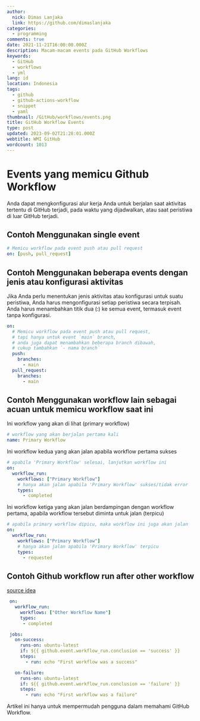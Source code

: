 ```yaml
---
author:
  nick: Dimas Lanjaka
  link: https://github.com/dimaslanjaka
categories:
  - programming
comments: true
date: 2021-11-21T16:00:00.000Z
description: Macam-macam events pada GitHub Workflows
keywords:
  - GitHub
  - workflows
  - yml
lang: id
location: Indonesia
tags:
  - github
  - github-actions-workflow
  - snippet
  - yaml
thumbnail: /GitHub/workflows/events.png
title: GitHub Workflow Events
type: post
updated: 2023-09-02T21:28:01.000Z
webtitle: WMI GitHub
wordcount: 1013
---
```


# Events yang memicu Github Workflow
Anda dapat mengkonfigurasi alur kerja Anda untuk berjalan saat aktivitas tertentu di GitHub terjadi, pada waktu yang dijadwalkan, atau saat peristiwa di luar GitHub terjadi.

## Contoh Menggunakan single event
```yaml
# Memicu workflow pada event push atau pull request
on: [push, pull_request]
```
## Contoh Menggunakan beberapa events dengan jenis atau konfigurasi aktivitas
Jika Anda perlu menentukan jenis aktivitas atau konfigurasi untuk suatu peristiwa, Anda harus mengonfigurasi setiap peristiwa secara terpisah. Anda harus menambahkan titik dua (:) ke semua event, termasuk event tanpa konfigurasi.
```yaml
on:
  # Memicu workflow pada event push atau pull request,
  # tapi hanya untuk event `main` branch,
  # anda juga dapat menambahkan beberapa branch dibawah,
  # cukup tambahkan `- nama branch`
  push:
    branches:
      - main
  pull_request:
    branches:
      - main
```

## Contoh Menggunakan workflow lain sebagai acuan untuk memicu workflow saat ini
Ini workflow yang akan di lihat (primary workflow)
```yaml
# workflow yang akan berjalan pertama kali
name: Primary Workflow
```
Ini workflow kedua yang akan jalan apabila workflow pertama sukses
```yaml
# apabila 'Primary Workflow' selesai, lanjutkan workflow ini
on:
  workflow_run:
    workflows: ["Primary Workflow"]
    # hanya akan jalan apabila 'Primary Workflow' sukses/tidak error
    types:
      - completed
```
Ini workflow ketiga yang akan jalan berdampingan dengan workflow pertama, apabila workflow tersebut diminta untuk jalan (terpicu)
```yaml
# apabila primary workflow dipicu, maka workflow ini juga akan jalan
on:
  workflow_run:
    workflows: ["Primary Workflow"]
    # hanya akan jalan apabila 'Primary Workflow' terpicu
    types:
      - requested
```

## Contoh Github workflow run after other workflow
[source idea](https://stackoverflow.com/a/67534920)
```yaml
 on:
   workflow_run:
     workflows: ["Other Workflow Name"]
     types:
      - completed

 jobs:
   on-success:
     runs-on: ubuntu-latest
     if: ${{ github.event.workflow_run.conclusion == 'success' }}
     steps:
       - run: echo "First workflow was a success"

   on-failure:
     runs-on: ubuntu-latest
     if: ${{ github.event.workflow_run.conclusion == 'failure' }}
     steps:
       - run: echo "First workflow was a failure"
```

Artikel ini hanya untuk mempermudah pengguna dalam memahami GitHub Workflow.